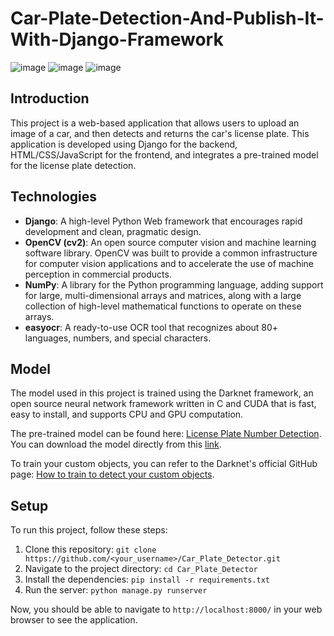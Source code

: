 # Car-Plate-Detection-And-Publish-It-With-Django-Framework
![image](https://github.com/SalahAlDin2021/Car-Plate-Detection-And-Publish-It-With-Django-Framework/assets/91832490/5443fb7b-a29b-4335-9620-56a0a0ddf152)
![image](https://github.com/SalahAlDin2021/Car-Plate-Detection-And-Publish-It-With-Django-Framework/assets/91832490/c1cb6e40-5f48-4498-a18e-65cbc210b980)
![image](https://github.com/SalahAlDin2021/Car-Plate-Detection-And-Publish-It-With-Django-Framework/assets/91832490/53b6e8b7-8d65-4090-948a-0d6e2a23770d)
## Introduction

This project is a web-based application that allows users to upload an image of a car, and then detects and returns the car's license plate. This application is developed using Django for the backend, HTML/CSS/JavaScript for the frontend, and integrates a pre-trained model for the license plate detection.

## Technologies

- **Django**: A high-level Python Web framework that encourages rapid development and clean, pragmatic design.
- **OpenCV (cv2)**: An open source computer vision and machine learning software library. OpenCV was built to provide a common infrastructure for computer vision applications and to accelerate the use of machine perception in commercial products.
- **NumPy**: A library for the Python programming language, adding support for large, multi-dimensional arrays and matrices, along with a large collection of high-level mathematical functions to operate on these arrays.
- **easyocr**: A ready-to-use OCR tool that recognizes about 80+ languages, numbers, and special characters.

## Model

The model used in this project is trained using the Darknet framework, an open source neural network framework written in C and CUDA that is fast, easy to install, and supports CPU and GPU computation.

The pre-trained model can be found here: [License Plate Number Detection](https://github.com/pragatiunna/License-Plate-Number-Detection/tree/main). You can download the model directly from this [link](https://drive.google.com/u/0/uc?id=1cktcL1TXXRJ5o6CxzIuR08hPEWbb8Kkx&export=download).

To train your custom objects, you can refer to the Darknet's official GitHub page: [How to train to detect your custom objects](https://github.com/AlexeyAB/darknet#how-to-train-to-detect-your-custom-objects).

## Setup

To run this project, follow these steps:

1. Clone this repository: `git clone https://github.com/<your_username>/Car_Plate_Detector.git`
2. Navigate to the project directory: `cd Car_Plate_Detector`
3. Install the dependencies: `pip install -r requirements.txt`
4. Run the server: `python manage.py runserver`

Now, you should be able to navigate to `http://localhost:8000/` in your web browser to see the application.
